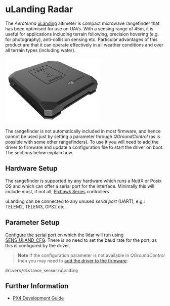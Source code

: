# uLanding Radar

The *Aerotenna* [uLanding](https://aerotenna.com/sensors/#ulanding) altimeter is compact microwave rangefinder that has been optimised for use on UAVs. With a sensing range of 45m, it is useful for applications including terrain following, precision hovering (e.g. for photography), anti-collision sensing etc. Particular advantages of this product are that it can operate effectively in all weather conditions and over all terrain types (including water).

<img src="../../assets/hardware/sensors/uLanding_lite_1.jpg" alt="Aerotenna uLanding" width="300px" />

The rangefinder is not automatically included in most firmware, and hence cannot be used just by setting a parameter through *QGroundControl* (as is possible with some other rangefinders). To use it you will need to add the driver to firmware and update a configuration file to start the driver on boot. The sections below explain how.


## Hardware Setup

The rangefinder is supported by any hardware which runs a NuttX or Posix OS and which can offer a serial port for the
interface. Minimally this will include most, if not all, [Pixhawk Series](../flight_controller/pixhawk_series.md) controllers.

uLanding can be connected to any unused *serial port* (UART), e.g.: TELEM2, TELEM3, GPS2 etc.

## Parameter Setup

[Configure the serial port](../peripherals/serial_configuration.md) on which the lidar will run using [SENS_ULAND_CFG](../advanced_config/parameter_reference.md#SENS_ULAND_CFG).
There is no need to set the baud rate for the port, as this is configured by the driver.

> **Note** If the configuration parameter is not available in *QGroundControl* then you may need to [add the driver to the firmware](../peripherals/serial_configuration.md#parameter_not_in_firmware):
  ```
  drivers/distance_sensor/ulanding
  ```

## Further Information

* [PX4 Development Guide](https://dev.px4.io/en/)
